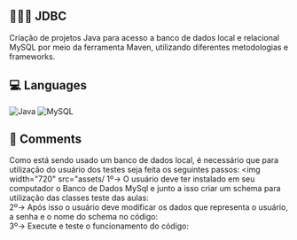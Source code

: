 ## 👨🏽‍💻 JDBC
Criação de projetos Java para acesso a banco de dados local e relacional MySQL por meio da ferramenta Maven, utilizando diferentes metodologias e frameworks.

## 💻 Languages
![Java](https://img.shields.io/badge/java-%23ED8B00.svg?style=for-the-badge&logo=openjdk&logoColor=white)
![MySQL](https://img.shields.io/badge/mysql-4479A1.svg?style=for-the-badge&logo=mysql&logoColor=white)

## 🔎 Comments
Como está sendo usado um banco de dados local, é necessário que para utilização do usuário dos testes seja feita os seguintes passos:
<img width="720" src="assets/
1º-> O usuário deve ter instalado em seu computador o Banco de Dados MySql e junto a isso criar um schema para utilização das classes teste das aulas:  
2º-> Após isso o usuário deve modificar os dados que representa o usuário, a senha e o nome do schema no código:  
3º-> Execute e teste o funcionamento do código:  
